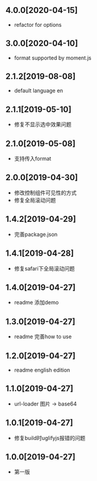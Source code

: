 ## 4.0.0[2020-04-15]
- refactor for options

## 3.0.0[2020-04-10]
- format supported by moment.js

## 2.1.2[2019-08-08]
- default language en

## 2.1.1[2019-05-10]
- 修复不显示选中效果问题

## 2.1.0[2019-05-08]
- 支持传入format

## 2.0.0[2019-04-30]
- 修改控制组件可见性的方式
- 修复全局滚动问题

## 1.4.2[2019-04-29]
- 完善package.json

## 1.4.1[2019-04-28]
- 修复safari下全局滚动问题

## 1.4.0[2019-04-27]
- readme 添加demo

## 1.3.0[2019-04-27]
- readme 完善how to use

## 1.2.0[2019-04-27]
- readme english edition

## 1.1.0[2019-04-27]
- url-loader 图片 -> base64

## 1.0.1[2019-04-27]
- 修复build时uglifyjs报错的问题

## 1.0.0[2019-04-27]
- 第一版
